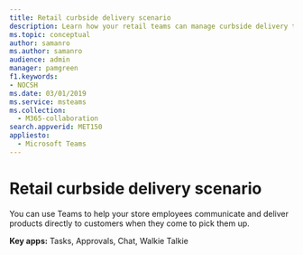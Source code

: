 ```yaml
---
title: Retail curbside delivery scenario
description: Learn how your retail teams can manage curbside delivery tasks with apps and communication in Microsoft Teams.
ms.topic: conceptual
author: samanro
ms.author: samanro
audience: admin
manager: pamgreen
f1.keywords:
- NOCSH
ms.date: 03/01/2019
ms.service: msteams
ms.collection: 
  - M365-collaboration
search.appverid: MET150
appliesto: 
  - Microsoft Teams
---
```


# Retail curbside delivery scenario

You can use Teams to help your store employees communicate and deliver products directly to customers when they come to pick them up.

**Key apps:** Tasks, Approvals, Chat, Walkie Talkie


<!-- Additional capabilities for retail environments are available with the Microsoft Cloud for Retail, which includes capabilities from Dynamics 365 and Microsoft Azure as well as the Microsoft 365 features. For more information, see [Microsoft Cloud for Retail](/industry/retail/). -->